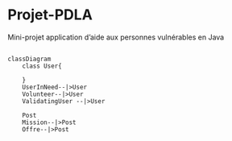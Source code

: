 # Projet-PDLA
Mini-projet application d’aide aux personnes vulnérables en Java

```mermaid

classDiagram
    class User{
        
    }
    UserInNeed--|>User
    Volunteer--|>User
    ValidatingUser --|>User

    Post
    Mission--|>Post
    Offre--|>Post


    
```